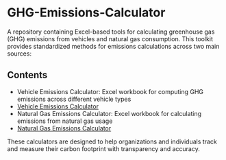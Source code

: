# GHG-Emissions-Calculator

A repository containing Excel-based tools for calculating greenhouse gas (GHG) emissions from vehicles and natural gas consumption. This toolkit provides standardized methods for emissions calculations across two main sources:

## Contents
- Vehicle Emissions Calculator: Excel workbook for computing GHG emissions across different vehicle types
- [Vehicle Emissions Calculator](https://github.com/TeiAd/GHG-Calculations-/commit/9eb08c8d3465affb5a25663a50fdd2211ae5f760#diff-da55b53658da20f7e0679a06064d0712451f2a2e70037ff8f2e5bb83667a417e)
- Natural Gas Emissions Calculator: Excel workbook for calculating emissions from natural gas usage
- [Natural Gas Emissions Calculator](https://github.com/TeiAd/GHG-Calculations-/blob/main/Natural%20gas%20use%20calculator.xlsx)
  

These calculators are designed to help organizations and individuals track and measure their carbon footprint with transparency and accuracy.
